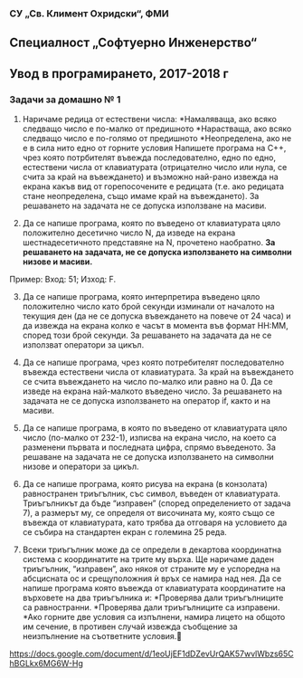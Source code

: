 ### СУ „Св. Климент Охридски“, ФМИ
## Специалност „Софтуерно Инженерство“
## Увод в програмирането, 2017-2018 г

### Задачи за домашно № 1

1. Наричаме редица от естествени числа:
*Намаляваща, ако всяко следващо число е по-малко от предишното
*Нарастваща, ако всяко следващо число е по-голямо от предишното
*Неопределена, ако не е в сила нито едно от горните условия
Напишете програма на C++, чрез която потрбителят въвежда последователно, едно по едно, естествени числа от клавиатурата (отрицателно число или нула, се счита за край на въвеждането) и възможно най-рано извежда на екрана какъв вид от горепосочените е редицата (т.е. ако редицата стане неопределена, също имаме край на въвеждането). За решаването на задачата не се допуска използване на масиви.

2. Да се напише програма, която по въведено от клавиатурата цяло положително десетично число N, 
да изведе на екрана шестнадесетичното представяне на N, прочетено наобратно.
**За решаването на задачата, не се допуска използването на символни низове и масиви.**

Пример: Вход: 51; Изход: F.

3. Да се напише програма, която интерпретира въведено цяло положително число като брой секунди изминали от началото на текущия ден (да не се допуска въвеждането на повече от 24 часа) и да извежда на екрана колко е часът в момента във формат HH:MM, според този брой секунди. За решаването на задачата да не се използват оператори за цикъл. 

4. Да се напише програма, чрез която потребителят последователно въвежда естествени числа от клавиатурата. За край на въвеждането се счита въвеждането на число по-малко или равно на 0. Да се изведе на екрана най-малкото въведено число. За решаването на задачата не се допуска използването на оператор if, както и на масиви.

5. Да се напише програма, в която по въведено от клавиатурата цяло число (по-малко от 232-1), изписва на екрана число, на което са разменени първата и последната цифра, спрямо въведеното. За решаване на задачата не се допуска използването на символни низове и оператори за цикъл.

6. Да се напише програма, която рисува на екрана (в конзолата) равностранен триъгълник, със символ, въведен от клавиатурата. 
Триъгълникът да бъде “изправен” (според определението от задача 7), а размерът му, се определя от височината му, която също се въвежда от клавиатурата, като трябва да отговаря на условието да се събира на стандартен екран с големина 25 реда.

7. Всеки триъгълник може да се определи в декартова координатна система с координатите на трите му върха. Ще наричаме даден триъгълник, “изправен”, ако някоя от страните му е успоредна на абсцисната ос и срещуположния ѝ връх се намира над нея. Да се напише програма която въвежда от клавиатурата координатите на върховете на два триъгълника и:
*Проверява дали триъгълниците са равностранни.
*Проверява дали триъгълниците са изправени.
*Ако горните две условия са изпълнени, намира лицето на общото им сечение, в противен случай извежда съобщение за неизпълнение на съответните условия.

https://docs.google.com/document/d/1eoUjEF1dDZevUrQAK57wvlWbzs65ChBGLkx6MG6W-Hg
